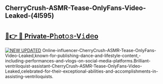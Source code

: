 ## CherryCrush-ASMR-Tease-OnlyFans-Video-Leaked-(4l595)


# <h2><a href="https://mediaupload.pro?-19M">🔗👉 🔴 Private-P𝚑ot𝚘𝚜-V𝚒d𝚎o</a></h2>

[![NEW UPDATED](https://i.imgur.com/0qMVB7G.gif)](https://mediaupload.pro?-19M)
Online-influencer-CherryCrush-ASMR-Tease-OnlyFans-Video-Leaked,known-for-publishing-dance-and-lifestyle-content,-including-performances-and-vlogs-on-social-media-platforms.Brilliant-ventriloquist-assistant-CherryCrush-ASMR-Tease-OnlyFans-Video-Leaked,celebrated-for-their-exceptional-abilities-and-accomplishments-in-assisting-ventriloquists.  